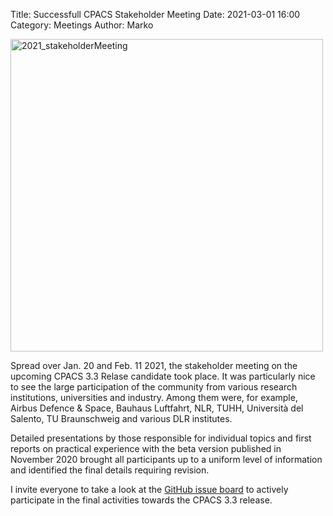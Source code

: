 Title: Successfull CPACS Stakeholder Meeting
Date: 2021-03-01 16:00
Category: Meetings
Author: Marko

<img src="/images/2021_stakeholderMeeting.png"
     alt="2021_stakeholderMeeting"
     width="500px">
     
Spread over Jan. 20 and Feb. 11 2021, the stakeholder meeting on the upcoming CPACS 3.3 Relase candidate took place. 
It was particularly nice to see the large participation of the community from various research institutions, universities and industry. 
Among them were, for example, Airbus Defence & Space, Bauhaus Luftfahrt, NLR, TUHH, Università del Salento, TU Braunschweig and various DLR institutes. 

Detailed presentations by those responsible for individual topics and first reports on practical experience with the beta version published in November 2020 brought all participants up to a uniform level of information and identified the final details requiring revision.

I invite everyone to take a look at the [GitHub issue board](https://github.com/DLR-SL/CPACS/issues) to actively participate in the final activities towards the CPACS 3.3 release. 

